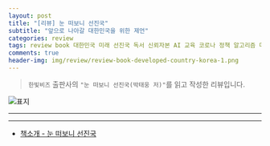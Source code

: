 ```yaml
---  
layout: post  
title: "[리뷰] 눈 떠보니 선진국"  
subtitle: "앞으로 나아갈 대한민국을 위한 제언"  
categories: review 
tags: review book 대한민국 미래 선진국 독서 신뢰자본 AI 교육 코로나 정책 알고리즘 데이터 생태계        
comments: true  
header-img: img/review/review-book-developed-country-korea-1.png
---  
```

  
> `한빛비즈` 출판사의 `"눈 떠보니 선진국(박태웅 저)"`를 읽고 작성한 리뷰입니다.  

![표지](https://theorydb.github.io/assets/img/review/review-book-developed-country-korea-1.png)  

---

---

* [책소개 - 눈 떠보니 선진국](http://www.yes24.com/Product/Goods/102743883)


